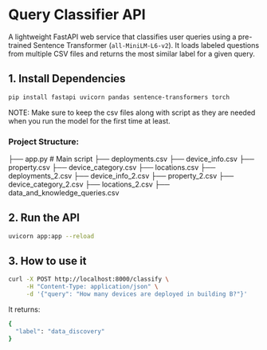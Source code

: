 # Query Classifier API

A lightweight FastAPI web service that classifies user queries using a pre-trained Sentence Transformer (`all-MiniLM-L6-v2`). It loads labeled questions from multiple CSV files and returns the most similar label for a given query.


## 1. Install Dependencies

```bash
pip install fastapi uvicorn pandas sentence-transformers torch
```

NOTE: Make sure to keep the csv files along with script as they are needed when you run the model for the first time at least.

### Project Structure:

├── app.py # Main script
├── deployments.csv
├── device_info.csv
├── property.csv
├── device_category.csv
├── locations.csv
├── deployments_2.csv
├── device_info_2.csv
├── property_2.csv
├── device_category_2.csv
├── locations_2.csv
├── data_and_knowledge_queries.csv

## 2. Run the API

```bash
uvicorn app:app --reload
```

## 3. How to use it

```bash
curl -X POST http://localhost:8000/classify \
     -H "Content-Type: application/json" \
     -d '{"query": "How many devices are deployed in building B?"}'
```

It returns:

```bash
{
  "label": "data_discovery"
}
```